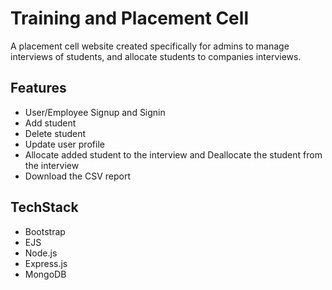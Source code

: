 # Training and Placement Cell
A placement cell website created specifically for admins to manage interviews of students, and allocate students to companies interviews.

## Features
- User/Employee Signup and Signin
- Add student
- Delete student
- Update user profile
- Allocate added student to the interview and Deallocate the student from the interview
- Download the CSV report

## TechStack
- Bootstrap
- EJS
- Node.js
- Express.js
- MongoDB  
  
